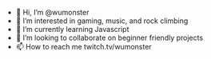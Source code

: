 - 👋 Hi, I’m @wumonster
- 👀 I’m interested in gaming, music, and rock climbing
- 🌱 I’m currently learning Javascript
- 💞️ I’m looking to collaborate on beginner friendly projects
- 📫 How to reach me twitch.tv/wumonster

<!---
wumonster/wumonster is a ✨ special ✨ repository because its `README.md` (this file) appears on your GitHub profile.
You can click the Preview link to take a look at your changes.
--->
